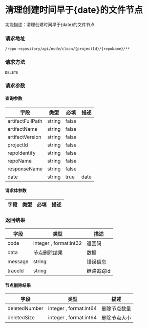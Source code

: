 # 清理创建时间早于{date}的文件节点
功能描述：清理创建时间早于{date}的文件节点

### 请求地址
```
/repo-repository/api/node/clean/{projectId}/{repoName}/**
```

### 请求方法
`DELETE`
### 请求参数

#### 查询参数

| 字段 | 类型 | 必填 | 描述 |
| -------- | -------- | -------- | -------- |
| artifactFullPath     | string   | false       |  |
| artifactName     | string   | false       |  |
| artifactVersion     | string   | false       |  |
| projectId     | string   | false       |  |
| repoIdentify     | string   | false       |  |
| repoName     | string   | false       |  |
| responseName     | string   | false       |  |
| date     | string   | true       | date |


#### 请求体参数
| 字段 | 类型 | 必填 | 描述 |
| -------- | -------- | -------- | -------- |

### 返回结果
| 字段 | 类型 | 描述 |
| -------- | -------- | -------- |
| code     | integer , format:int32  | 返回码 |
| data     | 节点删除结果   | 数据 |
| message     | string   | 错误信息 |
| traceId     | string   | 链路追踪id |
#### 节点删除结果
| 字段 | 类型 | 描述 |
| -------- | -------- | -------- |
| deletedNumber     | integer , format:int64  | 删除节点数量 |
| deletedSize     | integer , format:int64  | 删除节点大小 |

